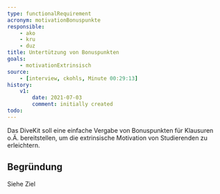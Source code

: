 ```yaml
---
type: functionalRequirement
acronym: motivationBonuspunkte
responsible: 
    - ako
    - kru
    - duz
title: Untertützung von Bonuspunkten
goals: 
    - motivationExtrinsisch
source:
    - [interview, ckohls, Minute 00:29:13]
history:
    v1:
        date: 2021-07-03
        comment: initially created
todo: 
---
```


Das DiveKit soll eine einfache Vergabe von Bonuspunkten für Klausuren o.Ä. bereitstellen, um die extrinsische Motivation von Studierenden zu erleichtern.

## Begründung

Siehe Ziel